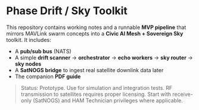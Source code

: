 # Phase Drift / Sky Toolkit

This repository contains working notes and a runnable **MVP pipeline** that mirrors MAVLink swarm concepts into a
**Civic AI Mesh + Sovereign Sky** toolkit. It includes:
- A **pub/sub bus** (NATS)
- A simple **drift scanner** → **orchestrator** → **echo workers** → **sky router** → **sky nodes**
- A **SatNOGS bridge** to ingest real satellite downlink data later
- The companion **PDF guide**

> Status: Prototype. Use for simulation and integration tests. RF transmission to satellites requires proper licensing.
> Start with receive-only (SatNOGS) and HAM Technician privileges where applicable.
